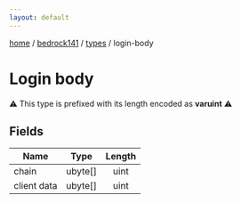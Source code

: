 ```yaml
---
layout: default
---
```


[home](/)  /  [bedrock141](/protocol/bedrock141)  /  [types](/protocol/bedrock141/types)  /  login-body

# Login body

⚠️️ This type is prefixed with its length encoded as **varuint** ⚠️️

## Fields

Name | Type | Length
---|---|:---:
chain | ubyte[] | uint
client data | ubyte[] | uint

